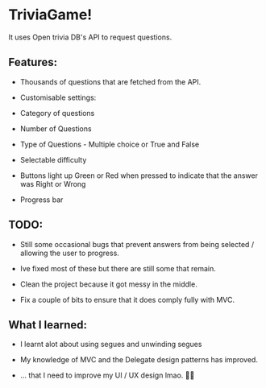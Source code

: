 #  TriviaGame!

It uses Open trivia DB's API to request questions.

## Features:

- Thousands of questions that are fetched from the API.

- Customisable settings:
- Category of questions
- Number of Questions
- Type of Questions - Multiple choice or True and False
- Selectable difficulty

- Buttons light up Green or Red when pressed to indicate that the answer was Right or Wrong

- Progress bar

## TODO:

- Still some occasional bugs that prevent answers from being selected / allowing the user to progress.
- Ive fixed most of these but there are still some that remain.

- Clean the project because it got messy in the middle.

- Fix a couple of bits to ensure that it does comply fully with MVC.

## What I learned:

- I learnt alot about using segues and unwinding segues

- My knowledge of MVC and the Delegate design patterns has improved.

- ... that I need to improve my UI / UX design lmao. 🤷‍♂️
